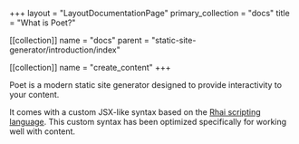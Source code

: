 +++
layout = "LayoutDocumentationPage"
primary_collection = "docs"
title = "What is Poet?"

[[collection]]
name = "docs"
parent = "static-site-generator/introduction/index"

[[collection]]
name = "create_content"
+++

Poet is a modern static site generator designed to provide interactivity to your content. 

It comes with a custom JSX-like syntax based on the [Rhai scripting language](https://rhai.rs/). This custom syntax has been optimized specifically for working well with content.
